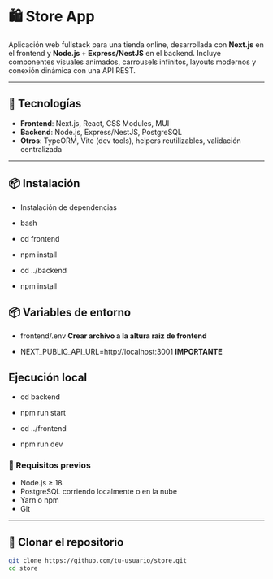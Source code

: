 # 🛍️ Store App

Aplicación web fullstack para una tienda online, desarrollada con **Next.js** en el frontend y **Node.js + Express/NestJS** en el backend. Incluye componentes visuales animados, carrousels infinitos, layouts modernos y conexión dinámica con una API REST.

---

## 🚀 Tecnologías

- **Frontend**: Next.js, React, CSS Modules, MUI
- **Backend**: Node.js, Express/NestJS, PostgreSQL
- **Otros**: TypeORM, Vite (dev tools), helpers reutilizables, validación centralizada

---

## 📦 Instalación

- Instalación de dependencias

- bash

- cd frontend
- npm install

- cd ../backend
- npm install

## 📦 Variables de entorno

- frontend/.env **Crear archivo a la altura raiz de frontend**

- NEXT_PUBLIC_API_URL=http://localhost:3001 **IMPORTANTE**

## Ejecución local

- cd backend
- npm run start

- cd ../frontend
- npm run dev

### 🔧 Requisitos previos

- Node.js ≥ 18
- PostgreSQL corriendo localmente o en la nube
- Yarn o npm
- Git

---

## 📁 Clonar el repositorio

```bash
git clone https://github.com/tu-usuario/store.git
cd store
